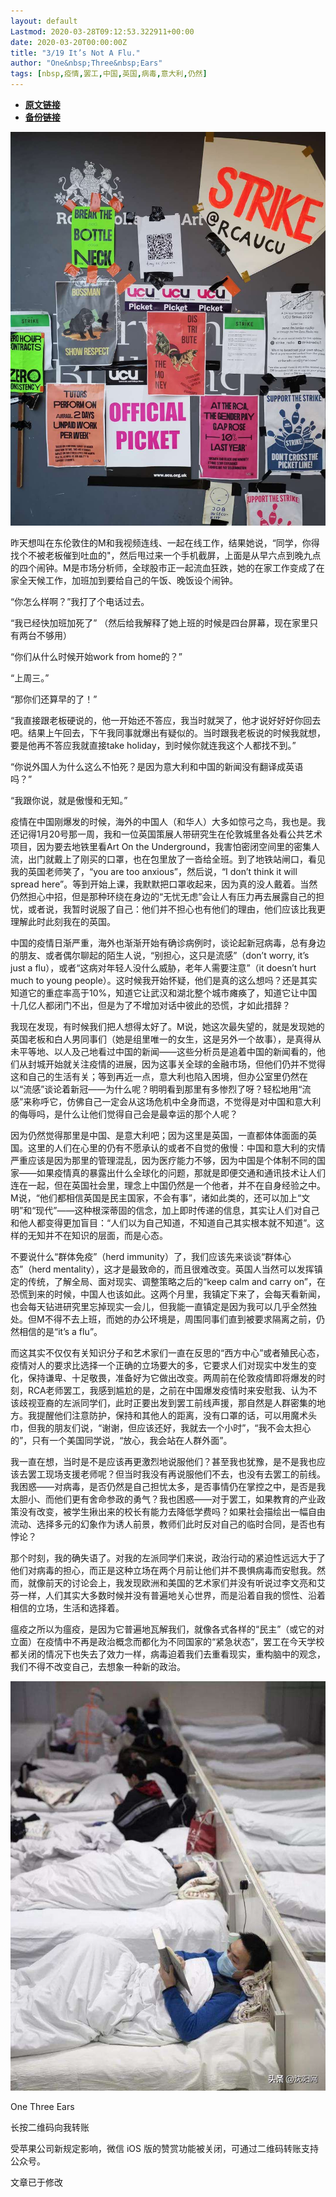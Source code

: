 ```yaml
---
layout: default
Lastmod: 2020-03-28T09:12:53.322911+00:00
date: 2020-03-20T00:00:00Z
title: "3/19 It’s Not A Flu."
author: "One&nbsp;Three&nbsp;Ears"
tags: [nbsp,疫情,罢工,中国,英国,病毒,意大利,仍然]
---
```


* [**原文链接**](https://mp.weixin.qq.com/s/UEpeL0eexfmj6wlXJEodbA)
* [**备份链接**](http://archive.ph/gDsOK)


  

![](/images/post/c41bdfd60dc146aed5c719f6179ba4d1.jpg)

  

昨天想叫在东伦敦住的M和我视频连线、一起在线工作，结果她说，“同学，你得找个不被老板催到吐血的"，然后甩过来一个手机截屏，上面是从早六点到晚九点的四个闹钟。M是市场分析师，全球股市正一起流血狂跌，她的在家工作变成了在家全天候工作，加班加到要给自己的午饭、晚饭设个闹钟。  

  

  

“你怎么样啊？”我打了个电话过去。

“我已经快加班加死了” （然后给我解释了她上班的时候是四台屏幕，现在家里只有两台不够用） 

“你们从什么时候开始work from home的？” 

“上周三。” 

“那你们还算早的了！” 

“我直接跟老板硬说的，他一开始还不答应，我当时就哭了，他才说好好好你回去吧。结果上午回去，下午我同事就爆出有疑似的。当时跟我老板说的时候我就想，要是他再不答应我就直接take holiday，到时候你就连我这个人都找不到。” 

“你说外国人为什么这么不怕死？是因为意大利和中国的新闻没有翻译成英语吗？” 

“我跟你说，就是傲慢和无知。” 

  

疫情在中国刚爆发的时候，海外的中国人（和华人）大多如惊弓之鸟，我也是。我还记得1月20号那一周，我和一位英国策展人带研究生在伦敦城里各处看公共艺术项目，因为要去地铁里看Art On the Underground，我害怕密闭空间里的密集人流，出门就戴上了刚买的口罩，也在包里放了一沓给全班。到了地铁站闸口，看见我的英国老师笑了，“you are too anxious”，然后说，“I don’t think it will spread here”。等到开始上课，我默默把口罩收起来，因为真的没人戴着。当然仍然担心中招，但是那种环绕在身边的“无忧无虑”会让人有压力再去展露自己的担忧，或者说，我暂时说服了自己：他们并不担心也有他们的理由，他们应该比我更理解此时此刻我在的英国。

  

中国的疫情日渐严重，海外也渐渐开始有确诊病例时，谈论起新冠病毒，总有身边的朋友、或者偶尔聊起的陌生人说，“别担心，这只是流感”（don’t worry, it’s just a flu），或者“这病对年轻人没什么威胁，老年人需要注意”（it doesn’t hurt much to young people）。这时候我开始怀疑，他们是真的这么想吗？还是其实知道它的重症率高于10%，知道它让武汉和湖北整个城市瘫痪了，知道它让中国十几亿人都闭门不出，但是为了不增加对话中彼此的恐慌，才如此措辞？

  

我现在发现，有时候我们把人想得太好了。M说，她这次最失望的，就是发现她的英国老板和白人男同事们（她是组里唯一的女生，这是另外一个故事），是真得从未平等地、以人及己地看过中国的新闻——这些分析员是追着中国的新闻看的，他们从封城开始就关注疫情的进展，因为这事关全球的金融市场，但他们仍并不觉得这和自己的生活有关；等到再近一点，意大利也陷入困境，但办公室里仍然在以“流感”谈论着新冠——为什么呢？明明看到那里有多惨烈了呀？轻松地用“流感”来称呼它，仿佛自己一定会从这场危机中全身而退，不觉得是对中国和意大利的侮辱吗，是什么让他们觉得自己会是最幸运的那个人呢？

  

因为仍然觉得那里是中国、是意大利吧；因为这里是英国，一直都体体面面的英国。这里的人们在心里的仍有不愿承认的或者不自觉的傲慢：中国和意大利的灾情严重应该是因为那里的管理混乱，因为医疗能力不够，因为中国是个体制不同的国家——如果疫情真的暴露出什么全球化的问题，那就是即便交通和通讯技术让人们连在一起，但在英国社会里，理念上中国仍然是一个他者，并不在自身经验之中。M说，“他们都相信英国是民主国家，不会有事”，诸如此类的，还可以加上“文明”和“现代”——这种根深蒂固的信念，加上即时传递的信息，其实让人们对自己和他人都变得更加盲目：“人们以为自己知道，不知道自己其实根本就不知道”。这样的无知并不在知识的层面，而是心态。

  

不要说什么“群体免疫”（herd immunity）了，我们应该先来谈谈“群体心态”（herd mentality），这才是最致命的，而且很难改变。英国人当然可以发挥镇定的传统，了解全局、面对现实、调整策略之后的“keep calm and carry on”，在恐慌到来的时候，中国人也该如此。这两个月里，我镇定下来了，会每天看新闻，也会每天钻进研究里忘掉现实一会儿，但我能一直镇定是因为我可以几乎全然独处。但M不得不去上班，而她的办公环境是，周围同事们直到被要求隔离之前，仍然相信的是“it’s a flu”。

  

而这其实不仅仅有关知识分子和艺术家们一直在反思的“西方中心”或者殖民心态，疫情对人的要求比选择一个正确的立场要大的多，它要求人们对现实中发生的变化，保持谦卑、十足敬畏，准备好为它做出改变。两周前在伦敦疫情即将爆发的时刻，RCA老师罢工，我感到尴尬的是，之前在中国爆发疫情时来安慰我、认为不该歧视亚裔的左派同学们，此时正要出发到罢工前线声援，那自然是人群密集的地方。我提醒他们注意防护，保持和其他人的距离，没有口罩的话，可以用魔术头巾，但我的朋友们说，“谢谢，但应该还好，我就去一个小时”，“我不会太担心的”，只有一个美国同学说，“放心，我会站在人群外面”。

  

我一直在想，当时是不是应该再更激烈地说服他们？甚至我也犹豫，是不是我也应该去罢工现场支援老师呢？但当时我没有再说服他们不去，也没有去罢工的前线。我困惑——对病毒，是否仍然是自己担忧太多，是否事情仍在掌控之中，是否是我太胆小、而他们更有舍命参政的勇气？我也困惑——对于罢工，如果教育的产业政策没有改变，被学生揪出来的校长有能力去降低学费吗？如果社会描绘出一幅自由流动、选择多元的幻象作为诱人前景，教师们此时反对自己的临时合同，是否也有悖论？

  

那个时刻，我的确失语了。对我的左派同学们来说，政治行动的紧迫性远远大于了他们对病毒的担心，而正是这种立场在两个月前让他们并不畏惧病毒而安慰我。然而，就像前天的讨论会上，我发现欧洲和美国的艺术家们并没有听说过李文亮和艾芬一样，人们其实大多数时候并没有普遍地关心世界，而是沿着自我的惯性、沿着相信的立场，生活和选择着。

  

瘟疫之所以为瘟疫，是因为它普遍地瓦解我们，就像各式各样的“民主”（或它的对立面）在疫情中不再是政治概念而都化为不同国家的“紧急状态”，罢工在今天学校都关闭的情况下也失去了效力一样，病毒迫着我们去重看现实，重构脑中的观念，我们不得不改变自己，去想象一种新的政治。

  

  

![](/images/post/1d68d7059cce86fc32a7d13eb13deddb.jpg)

  

  

One Three Ears

长按二维码向我转账

受苹果公司新规定影响，微信 iOS 版的赞赏功能被关闭，可通过二维码转账支持公众号。

文章已于修改

